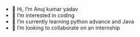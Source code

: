- 👋 Hi, I’m Anuj kumar yadav
- 👀 I’m interested in coding
- 🌱 I’m currently learning python advance and Java
- 💞️ I’m looking to collaborate on  an internship


<!---
anuj1421/anuj1421 is a ✨ special ✨ repository because its `README.md` (this file) appears on your GitHub profile.
You can click the Preview link to take a look at your changes.
--->
